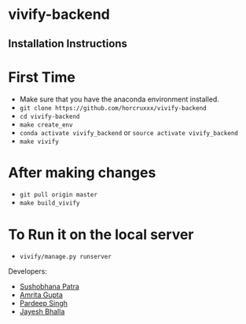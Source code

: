 # vivify-backend

## Installation Instructions

# First Time
- Make sure that you have the anaconda environment installed.
- `git clone https://github.com/horcruxxx/vivify-backend`
- `cd vivify-backend`
- `make create_env`
- `conda activate vivify_backend` or `source activate vivify_backend`
- `make vivify`

# After making changes

- `git pull origin master`
- `make build_vivify`

# To Run it on the local server

- `vivify/manage.py runserver`

Developers:
- [Sushobhana Patra](https://github.com/sushobhana)
- [Amrita Gupta](https://github.com/amrita154)
- [Pardeep Singh](https://github.com/Pard33p)
- [Jayesh Bhalla](https://github.com/jayesh101)
